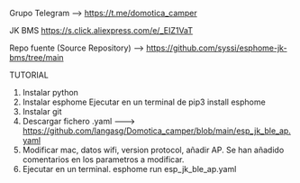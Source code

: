 Grupo Telegram --> https://t.me/domotica_camper


JK BMS https://s.click.aliexpress.com/e/_EIZ1VaT

Repo fuente (Source Repository) --> https://github.com/syssi/esphome-jk-bms/tree/main



TUTORIAL
1. Instalar python
2. Instalar esphome Ejecutar en un terminal de pip3 install esphome
3. Instalar git 
4. Descargar fichero .yaml ---> https://github.com/langasg/Domotica_camper/blob/main/esp_jk_ble_ap.yaml
5. Modificar mac, datos wifi, version protocol, añadir AP. Se han añadido comentarios en los parametros a modificar.
6. Ejecutar en un terminal.   esphome run esp_jk_ble_ap.yaml
